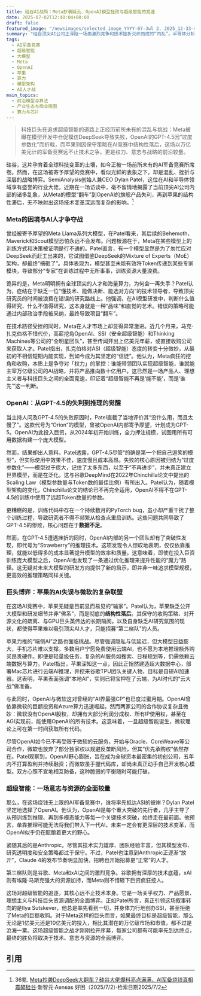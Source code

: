 ```yaml
---
title: 硅谷AI战局：Meta抄袭疑云、OpenAI模型挫败与超级智能的竞速
date: 2025-07-02T12:40:04+08:00
draft: false
featured_image: "/newsimages/selected_image_YYYY-07-Jul 2, 2025_12-33-42-598.jpg"
summary: "硅谷顶尖AI公司正深陷一场由激烈竞争和技术挫折交织而成的“内乱”。半导体分析师Dylan Patel揭露了Meta在模型开发上仓促模仿DeepSeek导致失败、OpenAI的GPT-4.5因“过度参数化”及内部bug而未能达到预期，以及苹果在AI竞赛中因保守策略而结构性落后的困境。这场围绕超级智能的军备竞赛不仅烧钱无数，更是科技巨头间对权力、人才和技术路径的全面博弈，预示着AI产业的未来走向充满不确定性。"
tags: 
  - AI军备竞赛
  - 超级智能
  - 大模型
  - Meta
  - OpenAI
  - 苹果
  - 算力
  - 模型架构
  - AI人才战
main_topics: 
  - 前沿模型与算法
  - 产业生态与商业版图
  - 算力与芯片
---
```


> 科技巨头在追求超级智能的道路上正经历前所未有的混乱与挑战：Meta被曝在模型开发中仓促模仿DeepSeek导致失败，OpenAI的GPT-4.5因“过度参数化”而折戟，而苹果则因保守策略在AI竞赛中结构性落后，这场以万亿美元计的军备竞赛远不止技术之争，更是权力、意志与战略的前沿较量。

硅谷，这片孕育着全球科技变革的土壤，如今正被一场前所未有的AI军备竞赛所席卷。然而，在这场被寄予厚望的竞赛中，看似光鲜的表象之下，却是混乱、挫折与深层的战略博弈。SemiAnalysis创始人兼CEO Dylan Patel，这位在AI和半导体领域享有盛誉的行业大佬，近期在一场访谈中，毫不留情地揭露了当前顶尖AI公司内部的诸多乱象，从Meta的模型“翻车”到OpenAI的旗舰产品失利，再到苹果的结构性滞后，无不映射出这场技术变革深远而复杂的影响。[^1]

### Meta的困境与AI人才争夺战

曾经被寄予厚望的Meta Llama系列大模型，在Patel看来，其后续的Behemoth、Maverick和Scout模型恐怕永远不会发布。问题根源在于，Meta在某些模型上的训练方式和决策被证明是行不通的。Patel直言，有一个模型显然是为了匆忙应对DeepSeek而赶工出来的，它试图借鉴DeepSeek的Mixture of Experts（MoE）架构，却最终“搞砸了”。具体表现为，模型甚至未能有效将Token传递到某些专家模块，导致部分“专家”在训练过程中无所事事，训练资源大量浪费。

诡异的是，Meta明明拥有全球顶尖的人才和海量算力，为何会一再失手？Patel认为，症结在于缺乏一位“懂技术、能做决断、能选对方向”的技术领导者，导致顶尖研究员的时间被浪费在错误的研究路线上。他强调，在AI模型研发中，判断什么值得研究、什么不值得研究，这本身就是一种“品味”和直觉的艺术。错误的策略可能通过内部政治手段被采纳，最终导致项目“翻车”。

在技术路径受挫的同时，Meta在人才市场上却显得异常激进。近几个月来，马克·扎克伯格不惜代价，高薪挖角OpenAI、SSI（安全超级智能）和Thinking Machines等公司的“全明星团队”，甚至传闻开出上亿美元年薪，或直接收购公司来获取人才。Patel指出，扎克伯格对ASI（超级智能）态度的转变十分微妙，从最初的不相信短期内能实现，到如今成为其坚定的“信徒”。他认为，Meta疯狂的挖角和收购，本质上是争夺对「权力」的掌控：谁能带领团队实现超级智能，谁就能主宰万亿级公司的AI战略，并将产品推向数十亿用户。这已然是一场产品人、理想主义者与科技巨头之间的全面竞速，印证着“超级智能不再是‘能不能’，而是‘谁先’”这一判断。

### OpenAI：从GPT-4.5的失利到推理的觉醒

当主持人问及GPT-4.5的失败原因时，Patel直截了当地评价其“没什么用，而且太慢了”。这款代号为“Orion”的模型，曾被OpenAI内部寄予厚望，计划成为GPT-5。OpenAI为此投入巨资，从2024年初开始训练，全力押注规模，试图用所有可用数据构建一个庞大模型。

然而，结果却出人意料。Patel透露，GPT-4.5尽管“的确是第一个把自己逗笑的模型”，但实际使用中效果不佳，速度慢且成本高昂。失败的核心原因被归结为“过度参数化”——模型过于庞大，记住了太多东西，以至于“不再进步”，并未真正建立世界模型，而是在泛化。这与谷歌DeepMind在2022年Chinchilla论文中提出的Scaling Law（模型参数量与Token数的最佳比例）有所出入。Patel认为，随着模型架构的变化，Chinchilla论文的结论已不再完全适用，OpenAI不得不在GPT-4.5的训练中使用了远超Token数量的参数。

更糟糕的是，训练代码中存在一个持续数月的PyTorch bug，虽小却严重干扰了整个训练过程，导致研究者不得不频繁从检查点重启训练。这些问题共同导致了GPT-4.5的惨败，核心问题在于**数据不足**。

然而，在GPT-4.5遭遇挫折的同时，OpenAI内部的另一个团队却有了突破性发现，即代号为“Strawberry”的推理技术。这项发现令人惊叹地表明，仅仅依靠推理，就能以低得多的成本显著提升模型的效率和质量。这意味着，即使在投入巨资训练庞大模型之后，OpenAI也发现了一条通过优化推理来提升性能的“魔力”路径。这无疑对未来大模型的研发方向提供了新的启示，即并非一味追求模型规模，更高效的推理策略同样关键。

### 巨头博弈：苹果的AI失误与微软的复杂联盟

在这场AI竞赛中，苹果无疑是目前显而易见的“输家”。Patel认为，苹果缺乏公开大模型和研发细节并非“佛系”，而是彻底的**结构性落后**。其保守的收购策略、对开源文化的疏离、与GPU巨头英伟达的长期隔阂，以及自身缺乏AI研究氛围的现状，都使得苹果难以吸引顶尖AI人才，只能招募“第二梯队”的人员。

苹果力推的“端侧AI”之路也面临挑战。尽管强调隐私与低延迟，但大模型日益膨大，手机芯片难以支撑。多数用户宁愿免费使用云端AI，也不愿为本地推理额外购买昂贵硬件。即便是轻量级任务，复杂的AI服务如搜索、日程规划等，仍需依赖云端数据与算力。Patel指出，苹果深知这一点，因此正悄然建造超大数据中心，部署Mac芯片进行云端AI推理，并挖来谷歌TPU团队关键人物，目标是自研AI加速器。这表明，苹果表面强调“本地AI”，实则已将宝押在了云端，为AI时代的“云大战”做准备。

与此同时，OpenAI与微软这对曾经的“AI界最强CP”也已度过蜜月期。OpenAI曾依靠微软的巨额投资和Azure算力迅速崛起，然而两家公司的合作协议复杂且微妙：微软没有OpenAI股权，却拥有大部分利润分成权、所有IP使用权，甚至在AGI实现前，能使用OpenAI的所有技术。这意味着，一旦超级智能诞生，微软理论上可在第一时间获取所有代码。

尽管OpenAI如今已不再受限于微软的云服务，开始与Oracle、CoreWeave等公司合作，微软也放弃了部分独家权以规避反垄断风险，但其“优先承购权”依然存在。Patel观察到，OpenAI野心膨胀，旨在成为全球资本最密集的初创公司，五年内不打算盈利并持续融资；而微软虽手握代码库，却尚未真正动手自己开发核心模型。双方心照不宣地相互防备，这种脆弱的平衡随时可能打破。

### 超级智能：一场意志与资源的全面较量

那么，在这场烧钱无上限的AI军备竞赛中，谁将率先抵达ASI的彼岸？Dylan Patel坚定地选择了OpenAI。他认为，OpenAI是每个重大突破的先行者，几乎主导了从预训练到推理、再到多模态能力等每一个关键技术突破，始终走在最前面。他预言，单靠推理可能无法将我们带入下一代AI，未来一定会有更深层的技术变革，而OpenAI似乎仍在酝酿着更大的野心。

紧随其后的是Anthropic。尽管其技术实力雄厚、团队经验丰富，但其模型发布、研究透明度和安全策略都过于保守。不过，Patel也注意到Anthropic正逐渐“放开”，Claude 4的发布节奏明显加快，招聘也开始招募更“正常”的人才。

第三梯队则是谷歌、Meta和xAI之间的激烈竞争。谷歌拥有深厚的技术底蕴，xAI则有埃隆·马斯克强大的资源加持，而Meta则不惜砸下巨资疯狂挖人。

这场对超级智能的追逐，其核心远不止技术本身。它是一场关乎权力、产品愿景、理想主义与科技巨头资源调配的全面博弈。正如Patel所言，真正引领这场叙事转向的是Ilya Sutskever，他总是率先看到一切，并身体力行地创办SSI，甚至拒绝了Meta的巨额收购。对于Meta这样的巨头而言，如果最终目标是超级智能，那么无论是1亿美元还是10亿美元的投入，相比其潜在的万亿级市场和市值，都不过是沧海一粟。这场超级智能之战才刚刚拉开序幕，每家公司都有可能率先到达终点，最终的胜负将取决于技术、意志与资源的全面博弈。

## 引用
[^1]: 36氪. [Meta抄袭DeepSeek大翻车？硅谷大佬爆料亮点满满，AI军备烧钱真相震碎硅谷](https://finance.sina.com.cn/stock/t/2025-07-02/doc-infczvkn8103861.shtml)·新智元·Aeneas 好困（2025/7/2）·检索日期2025/7/2
